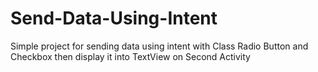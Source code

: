 # Send-Data-Using-Intent
Simple project for sending data using intent with Class Radio Button and Checkbox then display it into TextView on Second Activity
